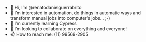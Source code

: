 - 👋 Hi, I’m @renatodanielguerrabrito
- 👀 I’m interested in automation, do things in automatic ways and transform manual jobs into computer's jobs... ;-)
- 🌱 I’m currently learning Cypress
- 💞️ I’m looking to collaborate on everything and everyone!
- 📫 How to reach me: (11) 99569-2905

<!---
renatodanielguerrabrito/renatodanielguerrabrito is a ✨ special ✨ repository because its `README.md` (this file) appears on your GitHub profile.
You can click the Preview link to take a look at your changes.
--->
